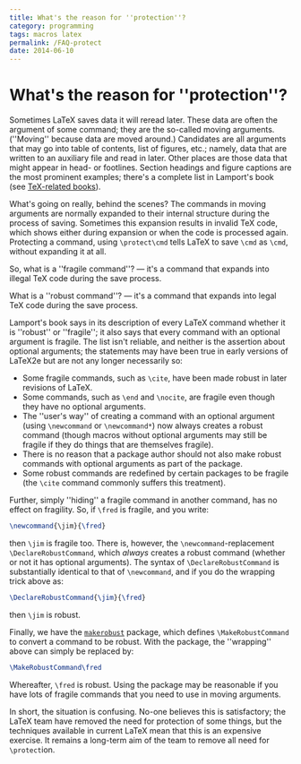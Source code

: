 ```yaml
---
title: What's the reason for ''protection''?
category: programming
tags: macros latex
permalink: /FAQ-protect
date: 2014-06-10
---
```


# What's the reason for ''protection''?

Sometimes LaTeX saves data it will reread later. These data are
often the argument of some command; they are the so-called moving
arguments.  (''Moving'' because data are moved around.)  Candidates
are all arguments that may go into table of contents, list of figures,
etc.; namely, data that are written to an auxiliary file and
read in later.  Other places are those data that might appear in head-
or footlines.  Section headings and figure captions are the most
prominent examples; there's a complete list in Lamport's book
(see [TeX-related books](FAQ-latex-books)).

What's going on really, behind the scenes? The commands in moving
arguments are normally expanded to their internal structure during the
process of saving. Sometimes this expansion results in invalid TeX
code, which shows either during expansion or when the code is
processed again. Protecting a command, using
`\protect\cmd` tells LaTeX to save `\cmd` as
`\cmd`, without expanding it at all.

So, what is a ''fragile command''?&nbsp;&mdash; it's a command that expands into
illegal TeX code during the save process.

What is a ''robust command''?&nbsp;&mdash; it's a command that expands into legal
TeX code during the save process.

Lamport's book says in its description of every LaTeX command whether
it is ''robust'' or ''fragile''; it also says that every command with an
optional argument is fragile.  The list isn't reliable, and neither
is the assertion about optional arguments; the statements may have
been true in early versions of LaTeX2e but are not any longer
necessarily so:
  

-  Some fragile commands, such as `\cite`, have been made robust
    in later revisions of LaTeX.
-  Some commands, such as `\end` and `\nocite`, are fragile
    even though they have no optional arguments.
-  The ''user's way'' of creating a command with an optional
    argument (using `\newcommand` or `\newcommand*`) now always
    creates a robust command (though macros without optional arguments
    may still be fragile if they do things that are themselves fragile).
-  There is no reason that a package author should not also make
    robust commands with optional arguments as part of the package.
-  Some robust commands are redefined by certain packages to be
    fragile (the `\cite` command commonly suffers this treatment).

Further, simply ''hiding'' a fragile command in another command, has
no effect on fragility.  So, if `\fred` is fragile, and you write:
```latex
\newcommand{\jim}{\fred}
```
then `\jim` is fragile too.  There is, however, the
`\newcommand`-replacement `\DeclareRobustCommand`, which
_always_ creates a robust command (whether or not it has optional
arguments).  The syntax of `\DeclareRobustCommand` is substantially
identical to that of `\newcommand`, and if you do the wrapping
trick above as:
```latex
\DeclareRobustCommand{\jim}{\fred}
```
then `\jim` is robust.

Finally, we have the [`makerobust`](https://ctan.org/pkg/makerobust) package, which  defines
`\MakeRobustCommand` to convert a command to be robust.  With the
package, the ''wrapping'' above can simply be replaced by:
```latex
\MakeRobustCommand\fred
```
Whereafter, `\fred` is robust.  Using the package may be reasonable
if you have lots of fragile commands that you need to use in moving
arguments.

In short, the situation is confusing.  No-one believes this is
satisfactory; the LaTeX team have removed the need for
protection of some things, but the techniques available in 
current LaTeX mean that this is an expensive exercise.  It remains
a long-term aim of the team to remove all need for `\protect`ion.


